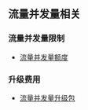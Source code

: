 ## 流量并发量相关

### 流量并发量限制

- [流量并发量额度](https://lbs.amap.com/api/webservice/guide/tools/flowlevel)

### 升级费用

- [流量并发量升级包](https://lbs.amap.com/home/package?active=quota)